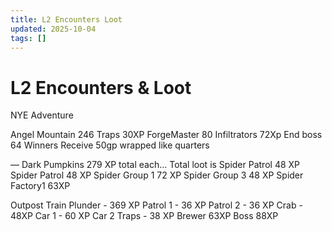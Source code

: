 ```yaml
---
title: L2 Encounters Loot
updated: 2025-10-04
tags: []
---
```


# L2 Encounters & Loot

NYE Adventure

Angel Mountain 246
Traps 30XP
ForgeMaster 80
Infiltrators 72Xp
End boss 64
Winners Receive 50gp wrapped like quarters

—
Dark Pumpkins  279 XP total each…
Total loot is
Spider Patrol 48 XP
Spider Patrol 48 XP
Spider Group 1 72 XP
Spider Group 3 48 XP
Spider Factory1 63XP

Outpost Train Plunder -  369 XP
Patrol 1 - 36 XP
Patrol 2 - 36 XP
Crab - 48XP
Car 1 - 60 XP
Car 2 Traps - 38 XP
Brewer 63XP
Boss 88XP

